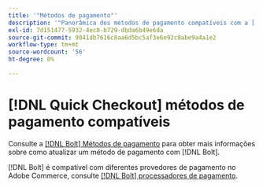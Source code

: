 ```yaml
---
title: '"Métodos de pagamento"'
description: '"Panorâmica dos métodos de pagamento compatíveis com a [!DNL Quick Checkout] para extensão do Adobe Commerce."'
exl-id: 7d151477-5932-4ec0-b729-dbda6b49e6da
source-git-commit: 9841db7616c8aa6d5bc5af3e6e92c0abe9a4a1e2
workflow-type: tm+mt
source-wordcount: '56'
ht-degree: 0%

---
```


# [!DNL Quick Checkout] métodos de pagamento compatíveis

Consulte a [[!DNL Bolt] Métodos de pagamento](https://help.bolt.com/shoppers/guides/checkout/update-payment-method) para obter mais informações sobre como atualizar um método de pagamento com [!DNL Bolt].

[!DNL Bolt] é compatível com diferentes provedores de pagamento no Adobe Commerce, consulte [[!DNL Bolt] processadores de pagamento](https://help.bolt.com/merchants/guides/merchant-setup/checkout/processor-guides/).
